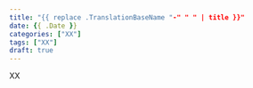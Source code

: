```yaml
---
title: "{{ replace .TranslationBaseName "-" " " | title }}"
date: {{ .Date }}
categories: ["XX"]
tags: ["XX"]
draft: true
---
```


XX

<!--more-->
